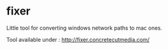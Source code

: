 # fixer
Little tool for converting windows network paths to mac ones.

Tool available under : http://fixer.concretecutmedia.com/
